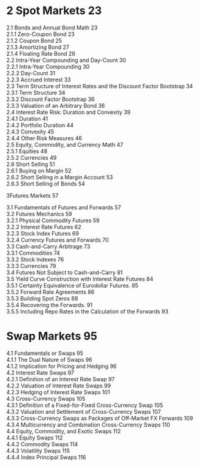 # 2 Spot Markets 23  

2.1 Bonds and Annual Bond Math 23   
2.1.1 Zero-Coupon Bond 23   
2.1.2 Coupon Bond 25   
2.1.3 Amortizing Bond 27   
2.1.4 Floating Rate Bond 28   
2.2 Intra-Year Compounding and Day-Count 30   
2.2.1 Intra-Year Compounding 30   
2.2.2 Day-Count 31   
2.2.3 Accrued Interest 33   
2.3 Term Structure of Interest Rates and the Discount Factor Bootstrap 34   
2.3.1 Term Structure 34   
2.3.2 Discount Factor Bootstrap 36   
2.3.3 Valuation of an Arbitrary Bond 36   
2.4 Interest Rate Risk: Duration and Convexity 39   
2.4.1 Duration 41   
2.4.2 Portfolio Duration 44   
2.4.3 Convexity 45   
2.4.4 Other Risk Measures 46   
2.5 Equity, Commodity, and Currency Math 47   
2.5.1 Equities 48   
2.5.2 Currencies 49   
2.6 Short Selling 51   
2.6.1 Buying on Margin 52   
2.6.2 Short Selling in a Margin Account 53   
2.6.3 Short Selling of Bonds 54  

3Futures Markets 57  

3.1 Fundamentals of Futures and Forwards 57   
3.2 Futures Mechanics 59   
3.2.1 Physical Commodity Futures 59   
3.2.2 Interest Rate Futures 62   
3.2.3 Stock Index Futures 69   
3.2.4 Currency Futures and Forwards 70   
3.3 Cash-and-Carry Arbitrage 73   
3.3.1 Commodities 74   
3.3.2 Stock Indexes 76   
3.3.3 Currencies 79   
3.4 Futures Not Subject to Cash-and-Carry 81   
3.5 Yield Curve Construction with Interest Rate Futures 84   
3.5.1 Certainty Equivalence of Eurodollar Futures. 85   
3.5.2 Forward Rate Agreements 86   
3.5.3 Building Spot Zeros 88   
3.5.4 Recovering the Forwards. 91   
3.5.5 Including Repo Rates in the Calculation of the Forwards 93  

# Swap Markets 95  

4.1 Fundamentals or Swaps 95   
4.1.1 The Dual Nature of Swaps 96   
4.1.2 Implication for Pricing and Hedging 96   
4.2 Interest Rate Swaps 97   
4.2.1 Definition of an Interest Rate Swap 97   
4.2.2 Valuation of Interest Rate Swaps 99   
4.2.3 Hedging of Interest Rate Swaps 101   
4.3 Cross-Currency Swaps 105   
4.3.1 Definition of a Fixed-for-Fixed Cross-Currency Swap 105   
4.3.2 Valuation and Settlement of Cross-Currency Swaps 107   
4.3.3 Cross-Currency Swaps as Packages of Off-Market FX Forwards 109   
4.3.4 Multicurrency and Combination Cross-Currency Swaps 110   
4.4 Equity, Commodity, and Exotic Swaps 112   
4.4.1 Equity Swaps 112   
4.4.2 Commodity Swaps 114   
4.4.3 Volatility Swaps 115   
4.4.4 Index Principal Swaps 116  

